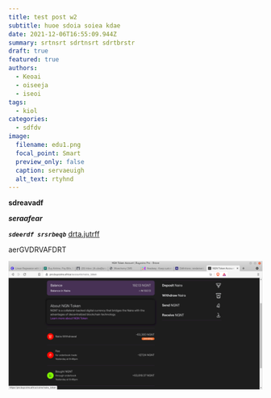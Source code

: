 ```yaml
---
title: test post w2
subtitle: huoe sdoia soiea kdae
date: 2021-12-06T16:55:09.944Z
summary: srtnsrt sdrtnsrt sdrtbrstr
draft: true
featured: true
authors:
  - Keoai
  - oiseeja
  - iseoi
tags:
  - kiol
categories:
  - sdfdv
image:
  filename: edu1.png
  focal_point: Smart
  preview_only: false
  caption: servaeuigh
  alt_text: rtyhnd
---
```

**sdreavadf**

***seraafear***

***`sdeerdf srsrbeqb`*** [drta.jutrff](drta.jutrff)

aerGVDRVAFDRT

![DDRTSRGBS](screenshot-from-2021-11-15-15-53-39.png "s45bafgnrnsdfgn")
